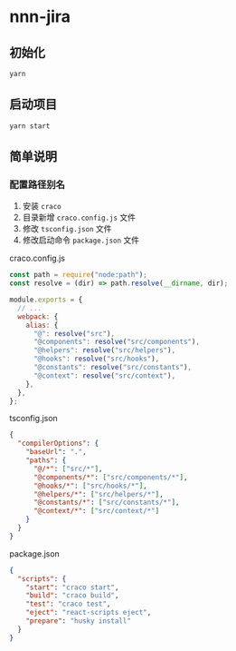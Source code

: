 # nnn-jira

## 初始化

```bash
yarn
```

## 启动项目

```bash
yarn start
```

## 简单说明

### 配置路径别名

1. 安装 `craco`
2. 目录新增 `craco.config.js` 文件
3. 修改 `tsconfig.json` 文件
4. 修改启动命令 `package.json` 文件

craco.config.js

```javascript
const path = require("node:path");
const resolve = (dir) => path.resolve(__dirname, dir);

module.exports = {
  // ...
  webpack: {
    alias: {
      "@": resolve("src"),
      "@components": resolve("src/components"),
      "@helpers": resolve("src/helpers"),
      "@hooks": resolve("src/hooks"),
      "@constants": resolve("src/constants"),
      "@context": resolve("src/context"),
    },
  },
};
```

tsconfig.json

```json
{
  "compilerOptions": {
    "baseUrl": ".",
    "paths": {
      "@/*": ["src/*"],
      "@components/*": ["src/components/*"],
      "@hooks/*": ["src/hooks/*"],
      "@helpers/*": ["src/helpers/*"],
      "@constants/*": ["src/constants/*"],
      "@context/*": ["src/context/*"]
    }
  }
}
```

package.json

```json
{
  "scripts": {
    "start": "craco start",
    "build": "craco build",
    "test": "craco test",
    "eject": "react-scripts eject",
    "prepare": "husky install"
  }
}
```
